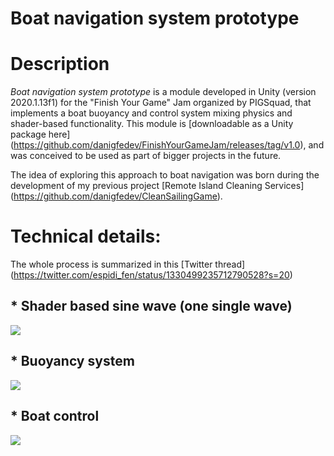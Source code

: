 # Boat navigation system prototype

# Description

*Boat navigation system prototype* is a module developed in Unity (version 2020.1.13f1) for the "Finish Your Game" Jam organized by PIGSquad, that implements a boat buoyancy and control system mixing physics and shader-based functionality. This module is [downloadable as a Unity package here] (https://github.com/danigfedev/FinishYourGameJam/releases/tag/v1.0), and was conceived to be used as part of bigger projects in the future.

The idea of exploring this approach to boat navigation was born during the development of my previous project [Remote Island Cleaning Services] (https://github.com/danigfedev/CleanSailingGame).

# Technical details:

The whole process is summarized in this [Twitter thread] (https://twitter.com/espidi_fen/status/1330499235712790528?s=20)

## * Shader based sine wave (one single wave)

<img src="https://user-images.githubusercontent.com/37219448/127773928-323d6a4d-d22f-4774-94f3-947533847a4c.jpg"/>

## * Buoyancy system

<img src="https://user-images.githubusercontent.com/37219448/127774387-2631f3cc-7da1-4d4e-b69e-302e8f2a7e17.gif"/>

## * Boat control

<img src="https://user-images.githubusercontent.com/37219448/127774407-79e69e65-b2f4-495e-8ee4-c1e97a8cd91d.gif"/>


